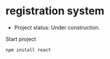 <h1> registration system </h1>

- Project status: Under construction.

Start project

```npm install react```

